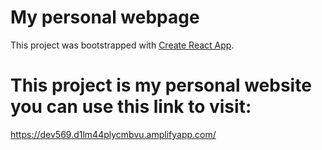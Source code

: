 # My personal webpage

This project was bootstrapped with [Create React App](https://github.com/facebook/create-react-app).

# This project is my personal website you can use this link to visit:
https://dev569.d1lm44plycmbvu.amplifyapp.com/